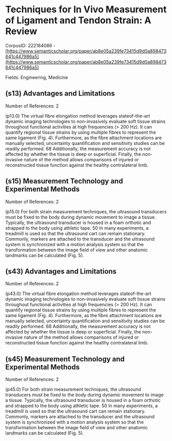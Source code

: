 # Techniques for In Vivo Measurement of Ligament and Tendon Strain: A Review

CorpusID: 222184086 - [https://www.semanticscholar.org/paper/ab8e05a239fe73415d9d0a898473641c447986a5](https://www.semanticscholar.org/paper/ab8e05a239fe73415d9d0a898473641c447986a5)

Fields: Engineering, Medicine

## (s13) Advantages and Limitations
Number of References: 2

(p13.0) The virtual fibre elongation method leverages stateof-the-art dynamic imaging technologies to non-invasively evaluate soft tissue strains throughout functional activities at high frequencies (> 200 Hz). It can quantify regional tissue strains by using multiple fibres to represent the same ligament (Fig. 4). Furthermore, as the fibre attachment locations are manually selected, uncertainty quantification and sensitivity studies can be readily performed. 68 Additionally, the measurement accuracy is not affected by whether the tissue is deep or superficial. Finally, the non-invasive nature of the method allows comparisons of injured or reconstructed tissue function against the healthy contralateral limb.
## (s15) Measurement Technology and Experimental Methods
Number of References: 2

(p15.0) For both strain measurement techniques, the ultrasound transducers must be fixed to the body during dynamic movement to image a tissue. Typically, the ultrasound transducer is housed in a foam orthotic and strapped to the body using athletic tape. 50 In many experiments, a treadmill is used so that the ultrasound cart can remain stationary. Commonly, markers are attached to the transducer and the ultrasound system is synchronized with a motion analysis system so that the transformation between the image field of view and other anatomic landmarks can be calculated (Fig. 5).
## (s43) Advantages and Limitations
Number of References: 2

(p43.0) The virtual fibre elongation method leverages stateof-the-art dynamic imaging technologies to non-invasively evaluate soft tissue strains throughout functional activities at high frequencies (> 200 Hz). It can quantify regional tissue strains by using multiple fibres to represent the same ligament (Fig. 4). Furthermore, as the fibre attachment locations are manually selected, uncertainty quantification and sensitivity studies can be readily performed. 68 Additionally, the measurement accuracy is not affected by whether the tissue is deep or superficial. Finally, the non-invasive nature of the method allows comparisons of injured or reconstructed tissue function against the healthy contralateral limb.
## (s45) Measurement Technology and Experimental Methods
Number of References: 2

(p45.0) For both strain measurement techniques, the ultrasound transducers must be fixed to the body during dynamic movement to image a tissue. Typically, the ultrasound transducer is housed in a foam orthotic and strapped to the body using athletic tape. 50 In many experiments, a treadmill is used so that the ultrasound cart can remain stationary. Commonly, markers are attached to the transducer and the ultrasound system is synchronized with a motion analysis system so that the transformation between the image field of view and other anatomic landmarks can be calculated (Fig. 5).
